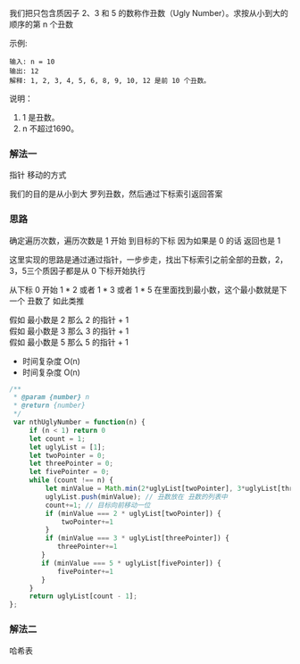 我们把只包含质因子 2、3 和 5 的数称作丑数（Ugly Number）。求按从小到大的顺序的第 n 个丑数

示例:

```
输入: n = 10
输出: 12
解释: 1, 2, 3, 4, 5, 6, 8, 9, 10, 12 是前 10 个丑数。
```


说明：

1. 1 是丑数。
2. n 不超过1690。

### 解法一

指针 移动的方式


我们的目的是从小到大 罗列丑数，然后通过下标索引返回答案

### 思路
确定遍历次数，遍历次数是 1 开始 到目标的下标 因为如果是 0 的话 返回也是 1

这里实现的思路是通过通过指针，一步步走，找出下标索引之前全部的丑数，2，3，5三个质因子都是从 0 下标开始执行

从下标 0 开始 1 * 2 或者 1 * 3 或者 1 * 5 在里面找到最小数，这个最小数就是下一个 丑数了 如此类推

假如 最小数是 2 那么 2 的指针 + 1  
假如 最小数是 3 那么 3 的指针 + 1  
假如 最小数是 5 那么 5 的指针 + 1




* 时间复杂度 O(n)
* 时间复杂度 O(n)


```js
/**
 * @param {number} n
 * @return {number}
 */
 var nthUglyNumber = function(n) {
     if (n < 1) return 0
     let count = 1;
     let uglyList = [1];
     let twoPointer = 0;
     let threePointer = 0;
     let fivePointer = 0;
     while (count !== n) {
         let minValue = Math.min(2*uglyList[twoPointer], 3*uglyList[threePointer], 5*uglyList[fivePointer]); // 获取当前需要移动的指针
         uglyList.push(minValue); // 丑数放在 丑数的列表中
         count+=1; // 目标向前移动一位
         if (minValue === 2 * uglyList[twoPointer]) {
             twoPointer+=1
         }
         if (minValue === 3 * uglyList[threePointer]) {
            threePointer+=1
        }
        if (minValue === 5 * uglyList[fivePointer]) {
            fivePointer+=1
        }
     }
     return uglyList[count - 1];
};

```

### 解法二

哈希表